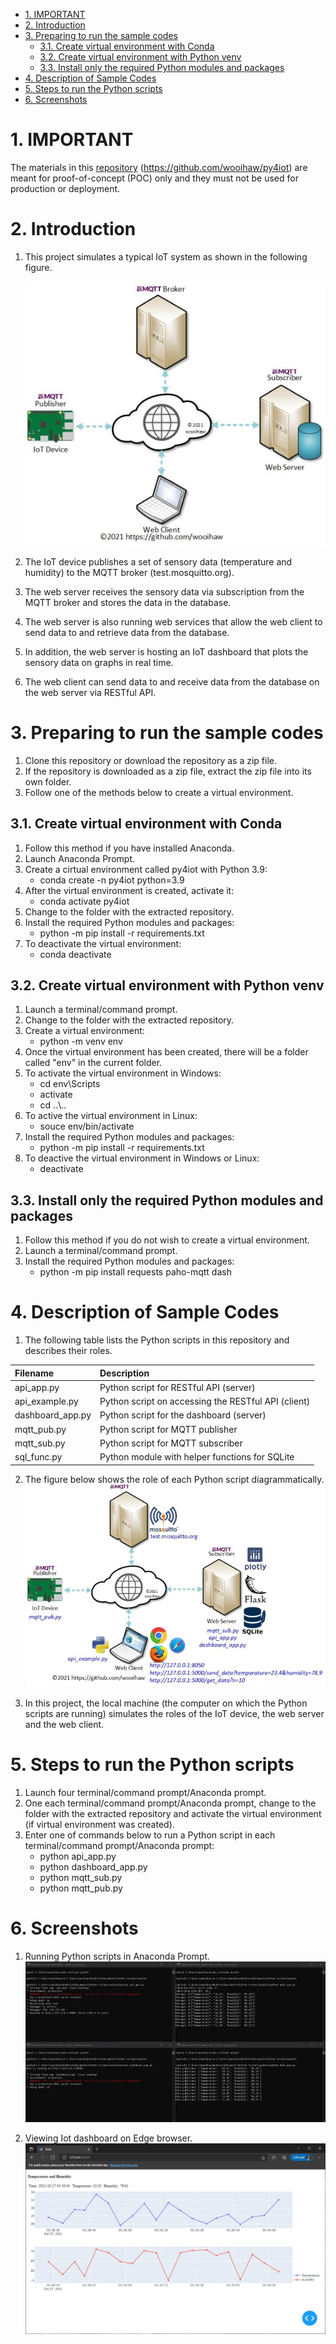- [1. IMPORTANT](#1-important)
- [2. Introduction](#2-introduction)
- [3. Preparing to run the sample codes](#3-preparing-to-run-the-sample-codes)
  - [3.1. Create virtual environment with Conda](#31-create-virtual-environment-with-conda)
  - [3.2. Create virtual environment with Python venv](#32-create-virtual-environment-with-python-venv)
  - [3.3. Install only the required Python modules and packages](#33-install-only-the-required-python-modules-and-packages)
- [4. Description of Sample Codes](#4-description-of-sample-codes)
- [5. Steps to run the Python scripts](#5-steps-to-run-the-python-scripts)
- [6. Screenshots](#6-screenshots)



# 1. IMPORTANT
The materials in this [repository](https://github.com/wooihaw/py4iot) (https://github.com/wooihaw/py4iot) are meant for proof-of-concept (POC) only and they must not be used for production or deployment.

# 2. Introduction
1. This project simulates a typical IoT system as shown in the following figure.
   
   ![Block diagram 1](images/block_diagram1.jpg)
2. The IoT device publishes a set of sensory data (temperature and humidity) to the MQTT broker (test.mosquitto.org).
3. The web server receives the sensory data via subscription from the MQTT broker and stores the data in the database.
4. The web server is also running web services that allow the web client to send data to and retrieve data from the database.
5. In addition, the web server is hosting an IoT dashboard that plots the sensory data on graphs in real time.
6. The web client can send data to and receive data from the database on the web server via RESTful API.


# 3. Preparing to run the sample codes
1. Clone this repository or download the repository as a zip file.
2. If the repository is downloaded as a zip file, extract the zip file into its own folder.
3. Follow one of the methods below to create a virtual environment.

## 3.1. Create virtual environment with Conda
1. Follow this method if you have installed Anaconda.
2. Launch Anaconda Prompt.
3. Create a cirtual environment called py4iot with Python 3.9:
   - conda create -n py4iot python=3.9
4. After the virtual environment is created, activate it:
   - conda activate py4iot
5. Change to the folder with the extracted repository.
6. Install the required Python modules and packages:
   - python -m pip install -r requirements.txt
7. To deactivate the virtual environment:
   - conda deactivate

## 3.2. Create virtual environment with Python venv
1. Launch a terminal/command prompt.
2. Change to the folder with the extracted repository.
3. Create a virtual environment:
    - python -m venv env
4. Once the virtual environment has been created, there will be a folder called "env" in the current folder.
5. To activate the virtual environment in Windows:
   - cd env\Scripts
   - activate
   - cd ..\\..
6. To active the virtual environment in Linux:
   - souce env/bin/activate
7. Install the required Python modules and packages:
   - python -m pip install -r requirements.txt
8. To deactive the virtual environment in Windows or Linux:
   - deactivate

## 3.3. Install only the required Python modules and packages
1. Follow this method if you do not wish to create a virtual environment.
2. Launch a terminal/command prompt.
3. Install the required Python modules and packages:
   - python -m pip install requests paho-mqtt dash

# 4. Description of Sample Codes
1. The following table lists the Python scripts in this repository and describes their roles.

| Filename         | Description                                         |
| :--------------- | :-------------------------------------------------- |
| api_app.py       | Python script for RESTful API (server)              |
| api_example.py   | Python script on accessing the RESTful API (client) |
| dashboard_app.py | Python script for the dashboard (server)            |
| mqtt_pub.py      | Python script for MQTT publisher                    |
| mqtt_sub.py      | Python script for MQTT subscriber                   |
| sql_func.py      | Python module with helper functions for SQLite      |

2. The figure below shows the role of each Python script diagrammatically.
![Block diagram 2](images/block_diagram2.jpg)

3. In this project, the local machine (the computer on which the Python scripts are running) simulates the roles of the IoT device, the web server and the web client.

# 5. Steps to run the Python scripts
1. Launch four terminal/command prompt/Anaconda prompt.
2. One each terminal/command prompt/Anaconda prompt, change to the folder with the extracted repository and activate the virtual environment (if virtual environment was created).
3. Enter one of commands below to run a Python script in each terminal/command prompt/Anaconda prompt:
   * python api_app.py
   * python dashboard_app.py
   * python mqtt_sub.py
   * python mqtt_pub.py

# 6. Screenshots
1. Running Python scripts in Anaconda Prompt.
![screenshot 1](images/screenshot1.jpg)

2. Viewing Iot dashboard on Edge browser.
![screenshot 2](images/screenshot2.jpg)
